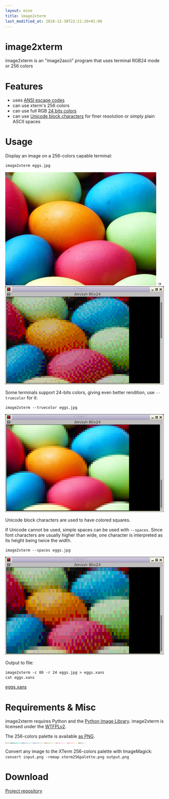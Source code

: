 ```yaml
---
layout: mine
title: image2xterm
last_modified_at: 2018-12-30T22:21:20+01:00
---
```


# image2xterm

image2xterm is an "image2ascii" program that uses terminal RGB24 mode or 256 colors

# Features

* uses [ANSI escape codes](https://en.wikipedia.org/wiki/ANSI_escape_code)
* can use xterm's 256 colors
* can use full RGB [24 bits colors](https://en.wikipedia.org/wiki/Color_depth#True_color_(24-bit))
* can use [Unicode block characters](https://en.wikipedia.org/wiki/Box-drawing_character#Unicode) for finer resolution or simply plain ASCII spaces

# Usage

Display an image on a 256-colors capable terminal:

```
image2xterm eggs.jpg
```

![eggs](eggs.jpg) -> ![xterm eggs](hd.png)

Some terminals support 24-bits colors, giving even better rendition, use `--truecolor` for it:

```
image2xterm --truecolor eggs.jpg
```

![xterm eggs with 24-bits colors](hdrgb.png)

Unicode block characters are used to have colored squares.

If Unicode cannot be used, simple spaces can be used with `--spaces`.
Since font characters are usually higher than wide, one character is interpreted as its height being twice the width.

```
image2xterm --spaces eggs.jpg
```

![spaces xterm eggs](stretch.png)

Output to file:

```
image2xterm -c 80 -r 24 eggs.jpg > eggs.xans
cat eggs.xans
```

[eggs.xans](eggs.xans)

# Requirements & Misc

image2xterm requires Python and the [Python Image Library](http://www.pythonware.com/library/pil/). image2xterm is licensed under the [WTFPLv2](../wtfpl).

The 256-colors palette is available [as PNG](xterm256palette.png). ![XTerm palette](xterm256palette.png)

Convert any image to the XTerm 256-colors palette with ImageMagick: ``convert input.png -remap xterm256palette.png output.png``

# Download

[Project repository](https://gitlab.com/hydrargyrum/attic/tree/master/image2xterm)
